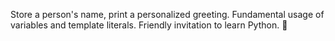 Store a person's name, print a personalized greeting. Fundamental usage of variables and template literals. Friendly invitation to learn Python. 🚀
